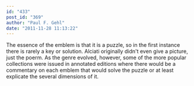 ```yaml
---
id: "433"
post_id: "369"
author: "Paul F. Gehl"
date: "2011-11-28 11:13:22"
---
```

The essence of the emblem is that it is a puzzle, so in the first instance there is rarely a key or solution. Alciati originally didn't even give a picture, just the poerm. As the genre evolved, however, some of the more popular collections were issued in annotated editions where there would be a commentary on each emblem that would solve the puzzle or at least explicate the several dimensions of it.
